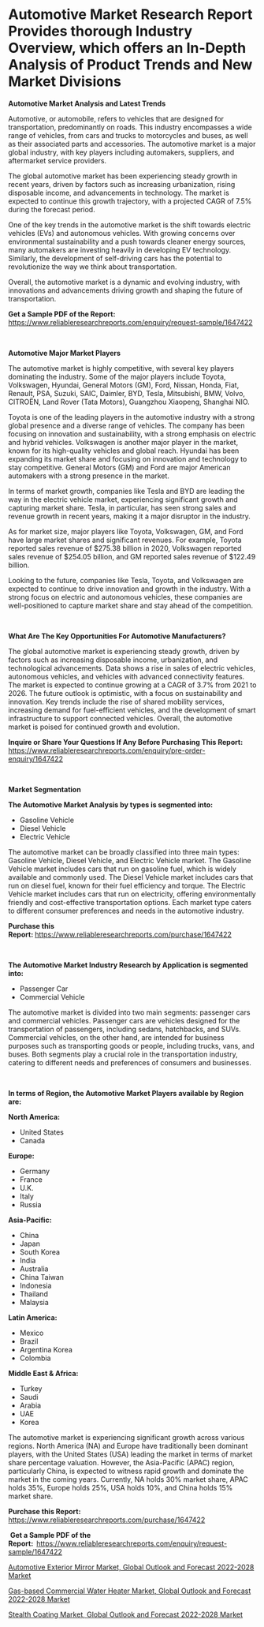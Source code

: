 <p><h1>Automotive Market Research Report Provides thorough Industry Overview, which offers an In-Depth Analysis of Product Trends and New Market Divisions</h1></p><p><strong>Automotive Market Analysis and Latest Trends</strong></p>
<p><p>Automotive, or automobile, refers to vehicles that are designed for transportation, predominantly on roads. This industry encompasses a wide range of vehicles, from cars and trucks to motorcycles and buses, as well as their associated parts and accessories. The automotive market is a major global industry, with key players including automakers, suppliers, and aftermarket service providers.</p><p>The global automotive market has been experiencing steady growth in recent years, driven by factors such as increasing urbanization, rising disposable income, and advancements in technology. The market is expected to continue this growth trajectory, with a projected CAGR of 7.5% during the forecast period. </p><p>One of the key trends in the automotive market is the shift towards electric vehicles (EVs) and autonomous vehicles. With growing concerns over environmental sustainability and a push towards cleaner energy sources, many automakers are investing heavily in developing EV technology. Similarly, the development of self-driving cars has the potential to revolutionize the way we think about transportation.</p><p>Overall, the automotive market is a dynamic and evolving industry, with innovations and advancements driving growth and shaping the future of transportation.</p></p>
<p><strong>Get a Sample PDF of the Report:&nbsp;</strong> <a href="https://www.reliableresearchreports.com/enquiry/request-sample/1647422">https://www.reliableresearchreports.com/enquiry/request-sample/1647422</a></p>
<p>&nbsp;</p>
<p><strong>Automotive Major Market Players</strong></p>
<p><p>The automotive market is highly competitive, with several key players dominating the industry. Some of the major players include Toyota, Volkswagen, Hyundai, General Motors (GM), Ford, Nissan, Honda, Fiat, Renault, PSA, Suzuki, SAIC, Daimler, BYD, Tesla, Mitsubishi, BMW, Volvo, CITROËN, Land Rover (Tata Motors), Guangzhou Xiaopeng, Shanghai NIO.</p><p>Toyota is one of the leading players in the automotive industry with a strong global presence and a diverse range of vehicles. The company has been focusing on innovation and sustainability, with a strong emphasis on electric and hybrid vehicles. Volkswagen is another major player in the market, known for its high-quality vehicles and global reach. Hyundai has been expanding its market share and focusing on innovation and technology to stay competitive. General Motors (GM) and Ford are major American automakers with a strong presence in the market.</p><p>In terms of market growth, companies like Tesla and BYD are leading the way in the electric vehicle market, experiencing significant growth and capturing market share. Tesla, in particular, has seen strong sales and revenue growth in recent years, making it a major disruptor in the industry. </p><p>As for market size, major players like Toyota, Volkswagen, GM, and Ford have large market shares and significant revenues. For example, Toyota reported sales revenue of $275.38 billion in 2020, Volkswagen reported sales revenue of $254.05 billion, and GM reported sales revenue of $122.49 billion.</p><p>Looking to the future, companies like Tesla, Toyota, and Volkswagen are expected to continue to drive innovation and growth in the industry. With a strong focus on electric and autonomous vehicles, these companies are well-positioned to capture market share and stay ahead of the competition.</p></p>
<p>&nbsp;</p>
<p><strong>What Are The Key Opportunities For Automotive Manufacturers?</strong></p>
<p><p>The global automotive market is experiencing steady growth, driven by factors such as increasing disposable income, urbanization, and technological advancements. Data shows a rise in sales of electric vehicles, autonomous vehicles, and vehicles with advanced connectivity features. The market is expected to continue growing at a CAGR of 3.7% from 2021 to 2026. The future outlook is optimistic, with a focus on sustainability and innovation. Key trends include the rise of shared mobility services, increasing demand for fuel-efficient vehicles, and the development of smart infrastructure to support connected vehicles. Overall, the automotive market is poised for continued growth and evolution.</p></p>
<p><strong>Inquire or Share Your Questions If Any Before Purchasing This Report:</strong> <a href="https://www.reliableresearchreports.com/enquiry/pre-order-enquiry/1647422">https://www.reliableresearchreports.com/enquiry/pre-order-enquiry/1647422</a></p>
<p>&nbsp;</p>
<p><strong>Market Segmentation</strong></p>
<p><strong>The Automotive Market Analysis by types is segmented into:</strong></p>
<p><ul><li>Gasoline Vehicle</li><li>Diesel Vehicle</li><li>Electric Vehicle</li></ul></p>
<p><p>The automotive market can be broadly classified into three main types: Gasoline Vehicle, Diesel Vehicle, and Electric Vehicle market. The Gasoline Vehicle market includes cars that run on gasoline fuel, which is widely available and commonly used. The Diesel Vehicle market includes cars that run on diesel fuel, known for their fuel efficiency and torque. The Electric Vehicle market includes cars that run on electricity, offering environmentally friendly and cost-effective transportation options. Each market type caters to different consumer preferences and needs in the automotive industry.</p></p>
<p><strong>Purchase this Report:&nbsp;</strong><a href="https://www.reliableresearchreports.com/purchase/1647422">https://www.reliableresearchreports.com/purchase/1647422</a></p>
<p>&nbsp;</p>
<p><strong>The Automotive Market Industry Research by Application is segmented into:</strong></p>
<p><ul><li>Passenger Car</li><li>Commercial Vehicle</li></ul></p>
<p><p>The automotive market is divided into two main segments: passenger cars and commercial vehicles. Passenger cars are vehicles designed for the transportation of passengers, including sedans, hatchbacks, and SUVs. Commercial vehicles, on the other hand, are intended for business purposes such as transporting goods or people, including trucks, vans, and buses. Both segments play a crucial role in the transportation industry, catering to different needs and preferences of consumers and businesses.</p></p>
<p>&nbsp;</p>
<p><strong>In terms of Region, the Automotive Market Players available by Region are:</strong></p>
<p>
    <p> <strong> North America: </strong>
        <ul>
            <li>United States</li>
            <li>Canada</li>
        </ul>
        </p> 
    <p> <strong> Europe: </strong>
        <ul>
            <li>Germany</li>
            <li>France</li>
            <li>U.K.</li>
            <li>Italy</li>
            <li>Russia</li>
        </ul>
        </p> 
    <p> <strong> Asia-Pacific: </strong>
        <ul>
            <li>China</li>
            <li>Japan</li>
            <li>South Korea</li>
            <li>India</li>
            <li>Australia</li>
            <li>China Taiwan</li>
            <li>Indonesia</li>
            <li>Thailand</li>
            <li>Malaysia</li>
        </ul>
        </p> 
    <p> <strong> Latin America: </strong>
        <ul>
            <li>Mexico</li>
            <li>Brazil</li>
            <li>Argentina Korea</li>
            <li>Colombia</li>
        </ul>
        </p> 
    <p> <strong> Middle East & Africa: </strong>
        <ul>
            <li>Turkey</li>
            <li>Saudi</li>
            <li>Arabia</li>
            <li>UAE</li>
            <li>Korea</li>
        </ul>
    </p>
    </p>
<p><p>The automotive market is experiencing significant growth across various regions. North America (NA) and Europe have traditionally been dominant players, with the United States (USA) leading the market in terms of market share percentage valuation. However, the Asia-Pacific (APAC) region, particularly China, is expected to witness rapid growth and dominate the market in the coming years. Currently, NA holds 30% market share, APAC holds 35%, Europe holds 25%, USA holds 10%, and China holds 15% market share.</p></p>
<p><strong>Purchase this Report: </strong><a href="https://www.reliableresearchreports.com/purchase/1647422">https://www.reliableresearchreports.com/purchase/1647422</a></p>
<p>&nbsp;<strong>Get a Sample PDF of the Report:&nbsp;&nbsp;</strong><a href="https://www.reliableresearchreports.com/enquiry/request-sample/1647422">https://www.reliableresearchreports.com/enquiry/request-sample/1647422</a></p>
<p><strong></strong></p>
<p><p><a href="https://view.publitas.com/reportprime-1/automotive-exterior-mirror-market-global-outlook-and-forecast-2022-2028-market-research-report-forecasted-for-period-from-2023-2030-by-market-type-market-application-and-region/">Automotive Exterior Mirror Market, Global Outlook and Forecast 2022-2028 Market</a></p><p><a href="https://view.publitas.com/reportprime-1/gas-based-commercial-water-heater-market-global-outlook-and-forecast-2022-2028-market-size-2023-2030-global-industrial-analysis-key-geographical-regions-market-share-top-key-players-product-types-and-forecast-research-report/">Gas-based Commercial Water Heater Market, Global Outlook and Forecast 2022-2028 Market</a></p><p><a href="https://view.publitas.com/reportprime-1/stealth-coating-market-global-outlook-and-forecast-2022-2028-market-size-market-share-and-global-market-analysis-report-2023-2030/">Stealth Coating Market, Global Outlook and Forecast 2022-2028 Market</a></p></p>